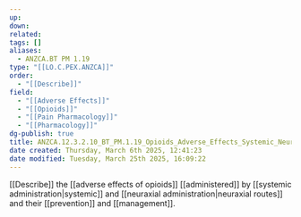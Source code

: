 ```yaml
---
up: 
down: 
related: 
tags: []
aliases:
  - ANZCA.BT PM 1.19
type: "[[LO.C.PEX.ANZCA]]"
order:
  - "[[Describe]]"
field:
  - "[[Adverse Effects]]"
  - "[[Opioids]]"
  - "[[Pain Pharmacology]]"
  - "[[Pharmacology]]"
dg-publish: true
title: ANZCA.12.3.2.10_BT_PM.1.19_Opioids_Adverse_Effects_Systemic_Neuraxial
date created: Thursday, March 6th 2025, 12:41:23
date modified: Tuesday, March 25th 2025, 16:09:22
---
```


[[Describe]] the [[adverse effects of opioids]] [[administered]] by [[systemic administration|systemic]] and [[neuraxial administration|neuraxial routes]] and their [[prevention]] and [[management]].
